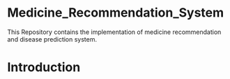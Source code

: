 # Medicine_Recommendation_System
This Repository contains the implementation of medicine recommendation and disease prediction system.
# Introduction
